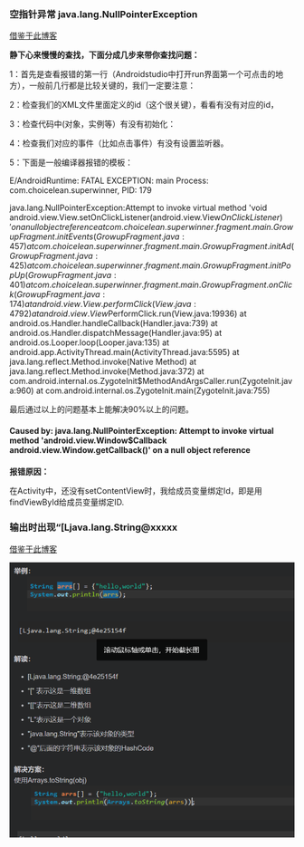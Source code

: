 ### 空指针异常	java.lang.NullPointerException

[借鉴于此博客](https://blog.csdn.net/qq_42618969/article/details/81141895)

**静下心来慢慢的查找，下面分成几步来带你查找问题：**

1：首先是查看报错的第一行（Androidstudio中打开run界面第一个可点击的地方），一般前几行都是比较关键的，我们一定要注意：

2：检查我们的XML文件里面定义的id（这个很关键），看看有没有对应的id，

3：检查代码中(对象，实例等）有没有初始化：

4：检查我们对应的事件（比如点击事件）有没有设置监听器。

5：下面是一般编译器报错的模板：

E/AndroidRuntime: FATAL EXCEPTION: main
         Process: com.choicelean.superwinner, PID: 179

java.lang.NullPointerException:Attempt to invoke virtual method 'void                                                            android.view.View.setOnClickListener(android.view.View$OnClickListener)' on a null object reference
           at com.choicelean.superwinner.fragment.main.GrowupFragment.initEvents(GrowupFragment.java:457)
           at com.choicelean.superwinner.fragment.main.GrowupFragment.initAd(GrowupFragment.java:425)
           at com.choicelean.superwinner.fragment.main.GrowupFragment.initPopUp(GrowupFragment.java:401)
           at com.choicelean.superwinner.fragment.main.GrowupFragment.onClick(GrowupFragment.java:174)
           at android.view.View.performClick(View.java:4792)
           at android.view.View$PerformClick.run(View.java:19936)
           at android.os.Handler.handleCallback(Handler.java:739)
           at android.os.Handler.dispatchMessage(Handler.java:95)
           at android.os.Looper.loop(Looper.java:135)
           at android.app.ActivityThread.main(ActivityThread.java:5595)
           at java.lang.reflect.Method.invoke(Native Method)
           at java.lang.reflect.Method.invoke(Method.java:372)
           at com.android.internal.os.ZygoteInit$MethodAndArgsCaller.run(ZygoteInit.java:960)
           at com.android.internal.os.ZygoteInit.main(ZygoteInit.java:755)

最后通过以上的问题基本上能解决90%以上的问题。



#### Caused by: java.lang.NullPointerException: Attempt to invoke virtual method 'android.view.Window$Callback android.view.Window.getCallback()' on a null object reference

**报错原因：**

在Activity中，还没有setContentView时，我给成员变量绑定Id，即是用findViewById给成员变量绑定ID.







### 输出时出现“[Ljava.lang.String@xxxxx

[借鉴于此博客](https://blog.csdn.net/m0_45067620/article/details/108281593)

![image-20201214220728584](错误汇总/image-20201214220728584.png)